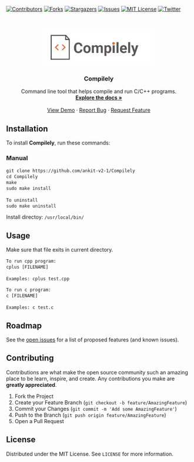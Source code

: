 
<!-- PROJECT SHIELDS -->
<!--
*** I'm using markdown "reference style" links for readability.
*** Reference links are enclosed in brackets [ ] instead of parentheses ( ).
*** See the bottom of this document for the declaration of the reference variables
*** for contributors-url, forks-url, etc. This is an optional, concise syntax you may use.
*** https://www.markdownguide.org/basic-syntax/#reference-style-links
-->
[![Contributors][contributors-shield]][contributors-url]
[![Forks][forks-shield]][forks-url]
[![Stargazers][stars-shield]][stars-url]
[![Issues][issues-shield]][issues-url]
[![MIT License][license-shield]][license-url]
[![Twitter][twitter-shield]][twitter-url]




<!-- PROJECT LOGO -->
<br />
<p align="center">
  <a href="https://github.com/ankit-v2-1/Compilely">
    <img src="https://github.com/ankit-v2-1/Compilely/blob/dev/assets/logo.png" alt="Logo" width="304" height="100">
  </a>

  <h3 align="center">Compilely</h3>

  <p align="center">
   Command line tool that helps compile and run C/C++ programs.
    <br />
    <a href="https://github.com/ankit-v2-1/Compilely"><strong>Explore the docs »</strong></a>
    <br />
    <br />
    <a href="https://github.com/ankit-v2-1/Compilely/blob/dev/README.md">View Demo</a>
    ·
    <a href="https://github.com/ankit-v2-1/Compilely/issues">Report Bug</a>
    ·
    <a href="https://github.com/ankit-v2-1/Compilely/issues">Request Feature</a>
  </p>
</p>




## Installation
To install **Compilely**, run these commands:

### Manual
```
git clone https://github.com/ankit-v2-1/Compilely
cd Compilely
make
sudo make install

To uninstall
sudo make uninstall
```
Install directoy: ``/usr/local/bin/``

## Usage
Make sure that file exits in current directory.

```
To run cpp program:
cplus [FILENAME]

Examples: cplus test.cpp
```
```
To run c program:
c [FILENAME]

Examples: c test.c
```


<!-- ROADMAP -->
## Roadmap

See the [open issues](https://github.com/ankit-v2-1/Compilely/issues) for a list of proposed features (and known issues).



<!-- CONTRIBUTING -->
## Contributing

Contributions are what make the open source community such an amazing place to be learn, inspire, and create. Any contributions you make are **greatly appreciated**.

1. Fork the Project
2. Create your Feature Branch (`git checkout -b feature/AmazingFeature`)
3. Commit your Changes (`git commit -m 'Add some AmazingFeature'`)
4. Push to the Branch (`git push origin feature/AmazingFeature`)
5. Open a Pull Request



<!-- LICENSE -->
## License

Distributed under the MIT License. See `LICENSE` for more information.









<!-- MARKDOWN LINKS & IMAGES -->
<!-- https://www.markdownguide.org/basic-syntax/#reference-style-links -->
[contributors-shield]: https://img.shields.io/github/contributors/ankit-v2-1/Compilely.svg?style=for-the-badge
[contributors-url]: https://github.com/ankit-v2-1/Compilely/graphs/contributors
[forks-shield]: https://img.shields.io/github/forks/ankit-v2-1/Compilely.svg?style=for-the-badge
[forks-url]: https://github.com/ankit-v2-1/Compilely/network/members
[stars-shield]: https://img.shields.io/github/stars/ankit-v2-1/Compilely.svg?style=for-the-badge
[stars-url]: https://github.com/ankit-v2-1/Compilely/stargazers
[issues-shield]: https://img.shields.io/github/issues/ankit-v2-1/Compilely.svg?style=for-the-badge
[issues-url]: https://github.com/ankit-v2-1/Compilely/issues
[license-shield]: https://img.shields.io/github/license/ankit-v2-1/Compilely.svg?style=for-the-badge
[license-url]: https://github.com/ankit-v2-1/Compilely/blob/dev/LICENSE
[twitter-shield]: https://img.shields.io/twitter/follow/ankit_v2_1?style=for-the-badge&color=09f&labelColor=black.svg&logo=twitter&label=@ankit_v2_1
[twitter-url]: https://twitter.com/ankit_v2_1

